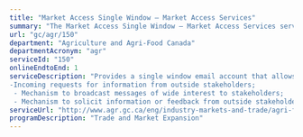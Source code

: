 ```yaml
---
title: "Market Access Single Window – Market Access Services"
summary: "The Market Access Single Window – Market Access Services service from Agriculture and Agri-Food Canada is available end-to-end online, according to the GC Service Inventory."
url: "gc/agr/150"
department: "Agriculture and Agri-Food Canada"
departmentAcronym: "agr"
serviceId: "150"
onlineEndtoEnd: 1
serviceDescription: "Provides a single window email account that allows for 2-way communication with external stakeholders (industry, provinces, territories) on market access through three functions: 
-Incoming requests for information from outside stakeholders;
 - Mechanism to broadcast messages of wide interest to stakeholders;
 - Mechanism to solicit information or feedback from outside stakeholders"
serviceUrl: "http://www.agr.gc.ca/eng/industry-markets-and-trade/agri-food-trade-services-for-exporters/single-window-contact-for-agri-food-trade-services/?id=1458757288711"
programDescription: "Trade and Market Expansion"
---
```

